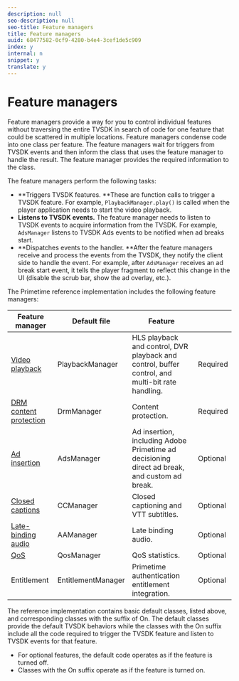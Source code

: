 ```yaml
---
description: null
seo-description: null
seo-title: Feature managers
title: Feature managers
uuid: 68477582-0cf9-4280-b4e4-3cef1de5c909
index: y
internal: n
snippet: y
translate: y
---
```


# Feature managers



Feature managers provide a way for you to control individual features without traversing the entire TVSDK in search of code for one feature that could be scattered in multiple locations. Feature managers condense code into one class per feature. The feature managers wait for triggers from TVSDK events and then inform the class that uses the feature manager to handle the result. The feature manager provides the required information to the class. 


The feature managers perform the following tasks: 
* **Triggers TVSDK features. **These are function calls to trigger a TVSDK feature. For example, `PlaybackManager.play()` is called when the player application needs to start the video playback.
* **Listens to TVSDK events.** The feature manager needs to listen to TVSDK events to acquire information from the TVSDK. For example, `AdsManager` listens to TVSDK Ads events to be notified when ad breaks start.
* **Dispatches events to the handler. **After the feature managers receive and process the events from the TVSDK, they notify the client side to handle the event. For example, after `AdsManager` receives an ad break start event, it tells the player fragment to reflect this change in the UI (disable the scrub bar, show the ad overlay, etc.).





The Primetime reference implementation includes the following feature managers: 

|  Feature manager  | Default file  | Feature  |  |
|---|---|---|---|
| [Video playback](c_psdk_ref_video-playback.md)  | PlaybackManager  | HLS playback and control, DVR playback and control, buffer control, and multi-bit rate handling.  | Required  |
| [DRM content protection](c_psdk_ref_content-protection.md)  | DrmManager  | Content protection.  | Required  |
| [Ad insertion](c_psdk_ref_ad-insertion.md)  | AdsManager  | Ad insertion, including Adobe Primetime ad decisioning direct ad break, and custom ad break.  | Optional  |
| [Closed captions](c_psdk_ref_closed-captions.md)  | CCManager  | Closed captioning and VTT subtitles.  | Optional  |
| [Late-binding audio](c_psdk_ref_late-binding-audio.md)  | AAManager  | Late binding audio.  | Optional  |
| [QoS](t_psdk_ref_qos-statistics.md)  | QosManager  | QoS statistics.  | Optional  |
|  Entitlement  | EntitlementManager  | Primetime authentication entitlement integration.  | Optional  |



The reference implementation contains basic default classes, listed above, and corresponding classes with the suffix of On. The default classes provide the default TVSDK behaviors while the classes with the On suffix include all the code required to trigger the TVSDK feature and listen to TVSDK events for that feature. 

* For optional features, the default code operates as if the feature is turned off.
* Classes with the On suffix operate as if the feature is turned on.





